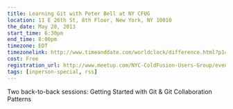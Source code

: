```yaml
---
title: Learning Git with Peter Bell at NY CFUG
location: 11 E 26th St, 8th Floor, New York, NY 10010
the_date: May 28, 2013
start_time: 6:30pm
end_time: 8:00pm
timezone: EDT
timezonelink: http://www.timeanddate.com/worldclock/difference.html?p1=179
cost: Free
registration_url: http://www.meetup.com/NYC-ColdFusion-Users-Group/events/107740362/
tags: [inperson-special, rss]
---
```


Two back-to-back sessions: Getting Started with Git & Git Collaboration Patterns
